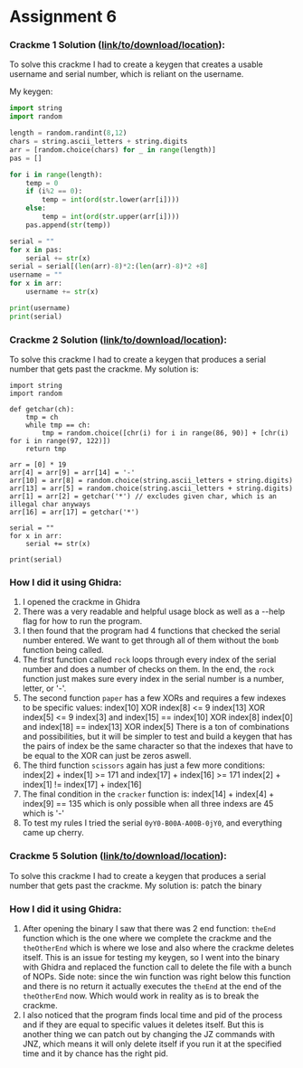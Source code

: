 # Assignment 6



### Crackme 1 Solution ([link/to/download/location](https://crackmes.dreamhosters.com/users/seveb/crackme05/download/crackme05.tar.gz)):

To solve this crackme I had to create a keygen that creates a usable username and serial number, which is reliant on the username.

My keygen:
~~~python
import string
import random

length = random.randint(8,12)
chars = string.ascii_letters + string.digits
arr = [random.choice(chars) for _ in range(length)]
pas = []

for i in range(length):
    temp = 0
    if (i%2 == 0):
        temp = int(ord(str.lower(arr[i])))
    else:
        temp = int(ord(str.upper(arr[i])))
    pas.append(str(temp))

serial = ""
for x in pas:
    serial += str(x)
serial = serial[(len(arr)-8)*2:(len(arr)-8)*2 +8]
username = ""
for x in arr:
    username += str(x)

print(username)
print(serial)
~~~

### Crackme 2 Solution ([link/to/download/location](https://crackmes.dreamhosters.com/users/adamziaja/crackme1/download/crackme1.tar.gz)):

To solve this crackme I had to create a keygen that produces a serial number that gets past the crackme.
My solution is:

```python3
import string
import random

def getchar(ch):
    tmp = ch
    while tmp == ch:
        tmp = random.choice([chr(i) for i in range(86, 90)] + [chr(i) for i in range(97, 122)])
    return tmp

arr = [0] * 19
arr[4] = arr[9] = arr[14] = '-'
arr[10] = arr[8] = random.choice(string.ascii_letters + string.digits)
arr[13] = arr[5] = random.choice(string.ascii_letters + string.digits)
arr[1] = arr[2] = getchar('*') // excludes given char, which is an illegal char anyways
arr[16] = arr[17] = getchar('*')

serial = ""
for x in arr:
    serial += str(x)

print(serial)
```


### How I did it using Ghidra:

1. I opened the crackme in Ghidra
2. There was a very readable and helpful usage block as well as a --help flag for how to run the program.
3. I then found that the program had 4 functions that checked the serial number entered. We want to get through all of them without the `bomb` function being called. 
4. The first function called `rock` loops through every index of the serial number and does a number of checks on them.
    In the end, the `rock` function just makes sure every index in the serial number is a number, letter, or '-'.
5. The second function `paper` has a few XORs and requires a few indexes to be specific values: 
    index[10] XOR index[8] <= 9
    index[13] XOR index[5] <= 9
    index[3] and index[15] == index[10] XOR index[8]
    index[0] and index[18] == index[13] XOR index[5] 
    There is a ton of combinations and possibilities, but it will be simpler to test and build a keygen that has the pairs of index be the same character so that the indexes that have to be equal to the XOR can just be zeros aswell.
6. The third function `scissors` again has just a few more conditions:
    index[2] + index[1] >= 171 and index[17] + index[16] >= 171
    index[2] + index[1] != index[17] + index[16]
7. The final condition in the `cracker` function is:
    index[14] + index[4] + index[9] == 135
    which is only possible when all three indexs are 45 which is '-'
8. To test my rules I tried the serial `0yY0-B00A-A00B-0jY0`, and everything came up cherry.

### Crackme 5 Solution ([link/to/download/location](http://crackmes.cf/users/seveb/crackme04/download/crackme04.tar.gz)):

To solve this crackme I had to create a keygen that produces a serial number that gets past the crackme.
My solution is:
patch the binary


### How I did it using Ghidra:
1. After opening the binary I saw that there was 2 end function:
    `theEnd` function which is the one where we complete the crackme and the `theOtherEnd` which is where we lose and also where the crackme deletes itself. This is an issue for testing my keygen, so I went into the binary with Ghidra and replaced the function call to delete the file with a bunch of NOPs.
        Side note: since the win function was right below this function and there is no return it actually executes the `theEnd` at the end of the `theOtherEnd` now. Which would work in reality as is to break the crackme.
2. I also noticed that the program finds local time and pid of the process and if they are equal to specific values it deletes itself. But this is another thing we can patch out by changing the JZ commands with JNZ, which means it will only delete itself if you run it at the specified time and it by chance has the right pid.



